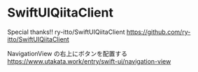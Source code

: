 # SwiftUIQiitaClient


Special thanks!!
ry-itto/SwiftUIQiitaClient
https://github.com/ry-itto/SwiftUIQiitaClient

NavigationView の右上にボタンを配置する
https://www.utakata.work/entry/swift-ui/navigation-view
